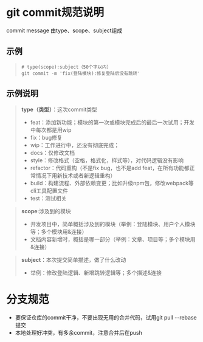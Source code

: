 # git commit规范说明

commit message 由type、scope、subject组成

## 示例

> ```shell
> # type(scope):subject（50个字以内）
> git commit -m 'fix(登陆模块):修复登陆后没有跳转'
> ```

## 示例说明

> **type（类型）**：这次commit类型
>
> - feat：添加新功能；模块的第一次或模块完成后的最后一次试用；开发中每次都是用wip
> - fix：bug修复
> - wip：工作进行中，还没有彻底完成；
> - docs：仅修改文档
> - style：修改格式（空格，格式化，样式等），对代码逻辑没有影响
> - refactor：代码重构（不是fix bug，也不是add feat，在所有功能都正常情况下用新技术或者新逻辑重构）
> - build：构建流程、外部依赖变更；比如升级npm包，修改webpack等cli工具配置文件
> - test：测试相关

> **scope**:涉及到的模块
>
> - 开发项目中，简单概括涉及到的模块（举例：登陆模块、用户个人模块等；多个模块用&连接）
> - 文档内容新增时，概括是哪一部分（举例：文章、项目等；多个模块用&连接）

> **subject**：本次提交简单描述，做了什么改动
>
> - 举例：修改登陆逻辑、新增跳转逻辑等；多个描述&连接

# 分支规范

- 要保证仓库的commit干净，不要出现无用的合并代码，试用git pull --rebase提交
- 本地处理好冲突，有多余commit，注意合并后在push